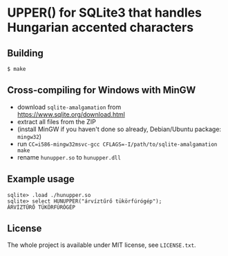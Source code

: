UPPER() for SQLite3 that handles Hungarian accented characters
==============================================================

Building
--------

	$ make

Cross-compiling for Windows with MinGW
--------------------------------------

 - download `sqlite-amalgamation` from https://www.sqlite.org/download.html
 - extract all files from the ZIP
 - (install MinGW if you haven't done so already, Debian/Ubuntu package: `mingw32`)
 - run `CC=i586-mingw32msvc-gcc CFLAGS=-I/path/to/sqlite-amalgamation make`
 - rename `hunupper.so` to `hunupper.dll`

Example usage
-------------

	sqlite> .load ./hunupper.so
	sqlite> select HUNUPPER("árvíztűrő tükörfúrógép");
	ÁRVÍZTŰRŐ TÜKÖRFÚRÓGÉP

License
-------

The whole project is available under MIT license, see `LICENSE.txt`.
